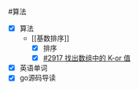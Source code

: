 #算法 
- [x] 算法
	- [[基数排序]]
		- [x]  排序
		- [x] [#2917 找出数组中的 K-or 值](https://leetcode.cn/problems/find-the-k-or-of-an-array/)
- [x] 英语单词
- [x] go源码导读